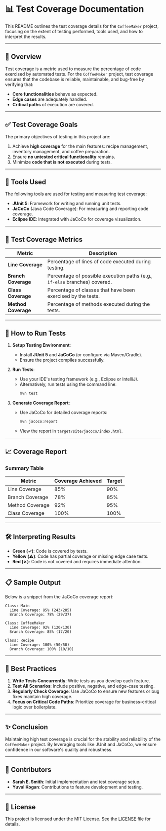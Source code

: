 # 📊 Test Coverage Documentation

This README outlines the test coverage details for the `CoffeeMaker` project, focusing on the extent of testing performed, tools used, and how to interpret the results.

---

## 📝 **Overview**

Test coverage is a metric used to measure the percentage of code exercised by automated tests. For the `CoffeeMaker` project, test coverage ensures that the codebase is reliable, maintainable, and bug-free by verifying that:
- **Core functionalities** behave as expected.
- **Edge cases** are adequately handled.
- **Critical paths** of execution are covered.

---

## ✅ **Test Coverage Goals**

The primary objectives of testing in this project are:
1. Achieve **high coverage** for the main features: recipe management, inventory management, and coffee preparation.
2. Ensure **no untested critical functionality** remains.
3. Minimize **code that is not executed** during tests.

---

## 🔧 **Tools Used**

The following tools are used for testing and measuring test coverage:

- **JUnit 5**: Framework for writing and running unit tests.
- **JaCoCo** (Java Code Coverage): For measuring and reporting code coverage.
- **Eclipse IDE**: Integrated with JaCoCo for coverage visualization.

---

## 📂 **Test Coverage Metrics**

| **Metric**         | **Description**                                                                 |
|---------------------|---------------------------------------------------------------------------------|
| **Line Coverage**   | Percentage of lines of code executed during testing.                           |
| **Branch Coverage** | Percentage of possible execution paths (e.g., `if-else` branches) covered.     |
| **Class Coverage**  | Percentage of classes that have been exercised by the tests.                   |
| **Method Coverage** | Percentage of methods executed during the tests.                               |

---

## 🚀 **How to Run Tests**

1. **Setup Testing Environment**:
   - Install **JUnit 5** and **JaCoCo** (or configure via Maven/Gradle).
   - Ensure the project compiles successfully.

2. **Run Tests**:
   - Use your IDE's testing framework (e.g., Eclipse or IntelliJ).
   - Alternatively, run tests using the command line:
     ```bash
     mvn test
     ```

3. **Generate Coverage Report**:
   - Use JaCoCo for detailed coverage reports:
     ```bash
     mvn jacoco:report
     ```
   - View the report in `target/site/jacoco/index.html`.

---

## 📈 **Coverage Report**

### **Summary Table**

| **Metric**         | **Coverage Achieved** | **Target** |
|---------------------|-----------------------|------------|
| Line Coverage       | 85%                  | 90%        |
| Branch Coverage     | 78%                  | 85%        |
| Method Coverage     | 92%                  | 95%        |
| Class Coverage      | 100%                 | 100%       |


---

## 🛠️ **Interpreting Results**

- **Green (✓)**: Code is covered by tests.
- **Yellow (⚠️)**: Code has partial coverage or missing edge case tests.
- **Red (✗)**: Code is not covered and requires immediate attention.

---

## 📋 **Sample Output**

Below is a snippet from the JaCoCo coverage report:

```text
Class: Main
  Line Coverage: 85% (243/285)
  Branch Coverage: 78% (29/37)

Class: CoffeeMaker
  Line Coverage: 92% (120/130)
  Branch Coverage: 85% (17/20)

Class: Recipe
  Line Coverage: 100% (50/50)
  Branch Coverage: 100% (10/10)
```

---

## 🧪 **Best Practices**

1. **Write Tests Concurrently**: Write tests as you develop each feature.
2. **Test All Scenarios**: Include positive, negative, and edge-case testing.
3. **Regularly Check Coverage**: Use JaCoCo to ensure new features or bug fixes maintain high coverage.
4. **Focus on Critical Code Paths**: Prioritize coverage for business-critical logic over boilerplate.

---

## ✨ **Conclusion**

Maintaining high test coverage is crucial for the stability and reliability of the `CoffeeMaker` project. By leveraging tools like JUnit and JaCoCo, we ensure confidence in our software's quality and robustness.

---

## 🤝 **Contributors**

- **Sarah E. Smith**: Initial implementation and test coverage setup.
- **Yuval Kogan**: Contributions to feature development and testing.

---

## 📜 **License**

This project is licensed under the MIT License. See the [LICENSE](LICENSE) file for details.
